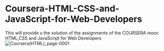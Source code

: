 # Coursera-HTML-CSS-and-JavaScript-for-Web-Developers
This will provide u the solution of the assignments of the COURSERA mooc HTML,CSS and JavaScript for Web Developers
![Coursera(HTML)_page-0001](https://github.com/Bharatjawa2/Coursera_HTML_CSS_and_JavaScript_for_Web_Developers/assets/119512639/6b3e2b9b-1772-4a4f-81ad-3c3c8cc94201)



